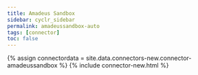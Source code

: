 ```yaml
---
title: Amadeus Sandbox
sidebar: cyclr_sidebar
permalink: amadeussandbox-auto
tags: [connector]
toc: false
---
```

{% assign connectordata = site.data.connectors-new.connector-amadeussandbox %}
{% include connector-new.html %}	